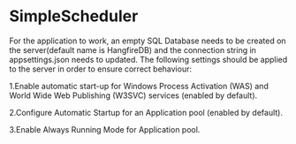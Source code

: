 # SimpleScheduler
For the application to work, an empty SQL Database needs to be created on the server(default name is HangfireDB) and the connection string in appsettings.json needs to updated. The following settings should be applied to the server in order to ensure correct behaviour:

1.Enable automatic start-up for Windows Process Activation (WAS) and World Wide Web Publishing (W3SVC) services (enabled by default).

2.Configure Automatic Startup for an Application pool (enabled by default).

3.Enable Always Running Mode for Application pool.
